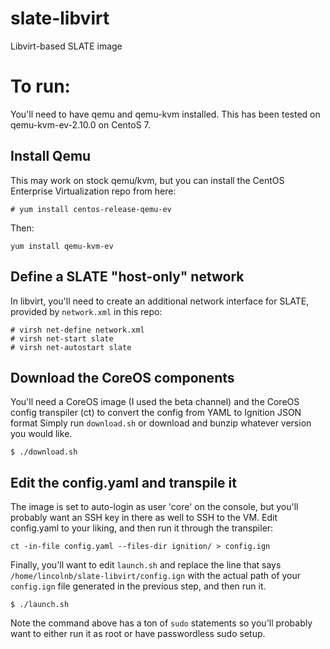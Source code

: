 # slate-libvirt
Libvirt-based SLATE image 

# To run:
You'll need to have qemu and qemu-kvm installed. This has been tested on qemu-kvm-ev-2.10.0 on CentoS 7.

## Install Qemu
This may work on stock qemu/kvm, but you can install the CentOS Enterprise Virtualization repo from here:
```
# yum install centos-release-qemu-ev
```

Then:
```
yum install qemu-kvm-ev
```

## Define a SLATE "host-only" network
In libvirt, you'll need to create an additional network interface for SLATE, provided by `network.xml` in this repo:
```
# virsh net-define network.xml
# virsh net-start slate
# virsh net-autostart slate
```

## Download the CoreOS components
You'll need a CoreOS image (I used the beta channel) and the CoreOS config transpiler (ct) to convert the config from YAML to Ignition JSON format
Simply run `download.sh` or download and bunzip whatever version you would like.
```
$ ./download.sh
````

## Edit the config.yaml and transpile it
The image is set to auto-login as user 'core' on the console, but you'll probably want an SSH key in there as well to SSH to the VM.
Edit config.yaml to your liking, and then run it through the transpiler:
```
ct -in-file config.yaml --files-dir ignition/ > config.ign
```

Finally, you'll want to edit `launch.sh` and replace the line that says `/home/lincolnb/slate-libvirt/config.ign` with the actual path of your `config.ign` file generated in the previous step, and then run it.
```
$ ./launch.sh
```

Note the command above has a ton of `sudo` statements so you'll probably want to either run it as root or have passwordless sudo setup.
